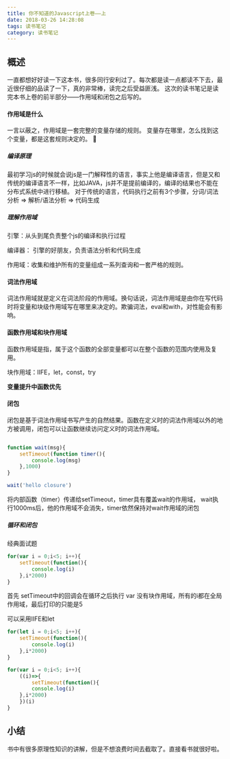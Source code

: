 ```yaml
---
title: 你不知道的Javascript上卷——上
date: 2018-03-26 14:28:08
tags: 读书笔记
category: 读书笔记
---
```

## 概述
一直都想好好读一下这本书，很多同行安利过了。每次都是读一点都读不下去，最近很仔细的品读了一下，真的非常棒，读完之后受益匪浅。
这次的读书笔记是读完本书上卷的前半部分——作用域和闭包之后写的。

#### 作用域是什么
一言以蔽之，作用域是一套完整的变量存储的规则。
变量存在哪里，怎么找到这个变量，都是这套规则决定的。

##### 编译原理
最初学习js的时候就会说js是一门解释性的语言，事实上他是编译语言，但是又和传统的编译语言不一样，比如JAVA，js并不是提前编译的，编译的结果也不能在分布式系统中进行移植。
对于传统的语言，代码执行之前有3个步骤，分词/词法分析 => 解析/语法分析 => 代码生成

##### 理解作用域
引擎：从头到尾负责整个js的编译和执行过程

编译器： 引擎的好朋友，负责语法分析和代码生成

作用域：收集和维护所有的变量组成一系列查询和一套严格的规则。

#### 词法作用域
词法作用域就是定义在词法阶段的作用域。换句话说，词法作用域是由你在写代码时将变量和块级作用域写在哪里来决定的。欺骗词法，eval和with，对性能会有影响。

#### 函数作用域和块作用域
函数作用域是指，属于这个函数的全部变量都可以在整个函数的范围内使用及复用。
 
块作用域：IIFE，let，const，try

**变量提升中函数优先**

#### 闭包
闭包是基于词法作用域书写产生的自然结果。函数在定义时的词法作用域以外的地方被调用，闭包可以让函数继续访问定义时的词法作用域。

```javascript

function wait(msg){
    setTimeout(function timer(){
        console.log(msg)
    },1000)
}

wait('hello closure')
```
将内部函数（timer）传递给setTimeout，timer具有覆盖wait的作用域，
wait执行1000ms后，他的作用域不会消失，timer依然保持对wait作用域的闭包

##### 循环和闭包
经典面试题
```js
for(var i = 0;i<5; i++){
	setTimeout(function(){
		console.log(i)
	},i*2000)
}
```
首先 setTimeout中的回调会在循环之后执行
var 没有块作用域，所有的i都在全局作用域，最后打印的只能是5

可以采用IIFE和let

```js
for(let i = 0;i<5; i++){
	setTimeout(function(){
		console.log(i)
	},i*2000)
}
```

```js
for(var i = 0;i<5; i++){
	((i)=>{
		setTimeout(function(){
		console.log(i)
	},i*2000)
	})(i)
}
```

## 小结
书中有很多原理性知识的讲解，但是不想浪费时间去截取了。直接看书就很好啦。